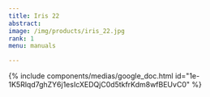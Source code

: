 ```yaml
---
title: Iris 22
abstract: 
image: /img/products/iris_22.jpg
rank: 1
menu: manuals

---
```



{% include components/medias/google_doc.html id="1e-1K5Rlqd7ghZY6j1esIcXEDQjC0d5tkfrKdm8wfBEUvC0" %}

